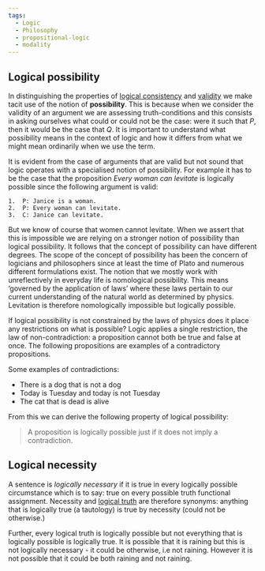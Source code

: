 ```yaml
---
tags:
  - Logic
  - Philosophy
  - propositional-logic
  - modality
---
```


## Logical possibility

In distinguishing the properties of [logical consistency](Consistency.md) and [validity](Validity%20and%20entailment.md#validity) we make tacit use of the notion of **possibility**. This is because when we consider the validity of an argument we are assessing truth-conditions and this consists in asking ourselves what could or could not be the case: were it such that *P*, then it would be the case that *Q*. It is important to understand what possibility means in the context of logic and how it differs from what we might mean ordinarily when we use the term.

It is evident from the case of arguments that are valid but not sound that logic operates with a specialised notion of possibility. For example it has to be the case that the proposition *Every woman can levitate* is logically possible since the following argument is valid:

````
1.  P: Janice is a woman.
2.  P: Every woman can levitate.
3.  C: Janice can levitate.
````

But we know of course that women cannot levitate. When we assert that this is impossible we are relying on a stronger notion of possibility than logical possibility. It follows that the concept of possibility can have different degrees. The scope of the concept of possibility has been the concern of logicians and philosophers since at least the time of Plato and numerous different formulations exist. The notion that we mostly work with unreflectively in everyday life is nomological possibility. This means ‘governed by the application of laws’ where these laws pertain to our current understanding of the natural world as determined by physics. Levitation is therefore nomologically impossible but logically possible.

If logical possibility is not constrained by the laws of physics does it place any restrictions on what is possible? Logic applies a single restriction, the law of non-contradiction: a proposition cannot both be true and false at once. The following propositions are examples of a contradictory propositions.

Some examples of contradictions:

* There is a dog that is not a dog
* Today is Tuesday and today is not Tuesday
* The cat that is dead is alive

From this we can derive the following property of logical possibility:

 > 
 > A proposition is logically possible just if it does not imply a contradiction.

## Logical necessity

A sentence is *logically necessary* if it is true in every logically possible circumstance which is to say: true on every possible truth functional assignment. Necessity and [ logical truth](Logical%20truth%20and%20falsity.md#logical-truth) are therefore synonyms: anything that is logically true (a tautology) is true by necessity (could not be otherwise.)

Further, every logical truth is logically possible but not everything that is logically possible is logically true. It is possible that it is raining but this is not logically necessary - it could be otherwise, i.e not raining. However it is not possible that it could be both raining and not raining.
